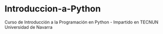 # Introduccion-a-Python
Curso de Introducción a la Programación en Python - Impartido en TECNUN Universidad de Navarra

